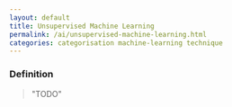 ```yaml
---
layout: default
title: Unsupervised Machine Learning
permalink: /ai/unsupervised-machine-learning.html
categories: categorisation machine-learning technique
---
```


### Definition

> "TODO"
